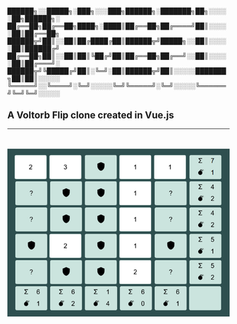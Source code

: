 ██████╗░░█████╗░███╗░░░███╗██████╗░███████╗██╗░░░░░██╗██████╗░
██╔══██╗██╔══██╗████╗░████║██╔══██╗██╔════╝██║░░░░░██║██╔══██╗
██████╦╝██║░░██║██╔████╔██║██████╦╝█████╗░░██║░░░░░██║██████╔╝
██╔══██╗██║░░██║██║╚██╔╝██║██╔══██╗██╔══╝░░██║░░░░░██║██╔═══╝░
██████╦╝╚█████╔╝██║░╚═╝░██║██████╦╝██║░░░░░███████╗██║██║░░░░░
╚═════╝░░╚════╝░╚═╝░░░░░╚═╝╚═════╝░╚═╝░░░░░╚══════╝╚═╝╚═╝░░░░░
<br />

## A Voltorb Flip clone created in Vue.js

---

<br/>

![Preview](./public/preview.png)

